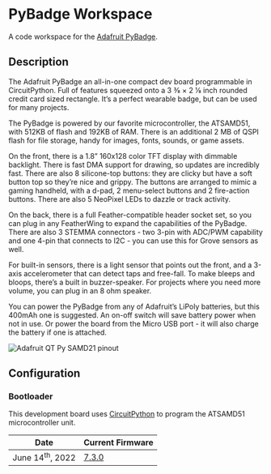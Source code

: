 # PyBadge Workspace

A code workspace for the [Adafruit PyBadge][pybadge].

## Description

The Adafruit PyBadge an all-in-one compact dev board programmable in CircuitPython. Full of features squeezed onto a 3 3⁄8 × 2 1⁄8 inch rounded credit card sized rectangle. It’s a perfect wearable badge, but can be used for many projects.

The PyBadge is powered by our favorite microcontroller, the ATSAMD51, with 512KB of flash and 192KB of RAM. There is an additional 2 MB of QSPI flash for file storage, handy for images, fonts, sounds, or game assets.

On the front, there is a 1.8” 160x128 color TFT display with dimmable backlight. There is fast DMA support for drawing, so updates are incredibly fast. There are also 8 silicone-top buttons: they are clicky but have a soft button top so they’re nice and grippy. The buttons are arranged to mimic a gaming handheld, with a d-pad, 2 menu-select buttons and 2 fire-action buttons. There are also 5 NeoPixel LEDs to dazzle or track activity.

On the back, there is a full Feather-compatible header socket set, so you can plug in any FeatherWing to expand the capabilities of the PyBadge. There are also 3 STEMMA connectors - two 3-pin with ADC/PWM capability and one 4-pin that connects to I2C - you can use this for Grove sensors as well.

For built-in sensors, there is a light sensor that points out the front, and a 3-axis accelerometer that can detect taps and free-fall. To make bleeps and bloops, there’s a built in buzzer-speaker. For projects where you need more volume, you can plug in an 8 ohm speaker.

You can power the PyBadge from any of Adafruit’s LiPoly batteries, but this 400mAh one is suggested. An on-off switch will save battery power when not in use. Or power the board from the Micro USB port - it will also charge the battery if one is attached.

![Adafruit QT Py SAMD21 pinout](static/img/Adafruit_QT_Py_SAMD21_pinout.png)

## Configuration

### Bootloader

This development board uses [CircuitPython][circuitpython] to program the ATSAMD51 microcontroller unit.

| Date                       | Current Firmware  |
|----------------------------|-------------------|
| June 14<sup>th</sup>, 2022 | [7.3.0][firmware] |

[pybadge]: https://www.adafruit.com/product/4200 "Adafruit PyBadge"
[learn]: https://learn.adafruit.com/adafruit-pybadge "Learn | Adafruit PyBadge"
[circuitpython]: https://circuitpython.org/ "CircuitPython"
[circuitpython-docs]: https://docs.circuitpython.org/en/latest/docs/index.html "CircuitPython | Docs"
[circuitpython-firmware]: https://circuitpython.org/board/pybadge/ "CircuitPython | PyBadge Firmware"
[firmware]: https://downloads.circuitpython.org/bin/pybadge/en_US/adafruit-circuitpython-pybadge-en_US-7.3.0.uf2 "CircuitPython v7.3.0"